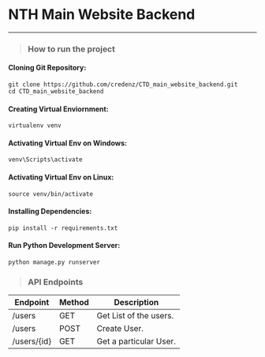 # NTH Main Website Backend

---

> ### **How to run the project**

#### Cloning Git Repository:
```
git clone https://github.com/credenz/CTD_main_website_backend.git
cd CTD_main_website_backend
```

#### Creating Virtual Enviornment:
```
virtualenv venv
```
#### Activating Virtual Env on Windows:
```
venv\Scripts\activate
```

#### Activating Virtual Env on Linux:
```
source venv/bin/activate
```

#### Installing Dependencies:
```
pip install -r requirements.txt
```
#### Run Python Development Server:
```
python manage.py runserver
```


> ### **API Endpoints**

| Endpoint    | Method      | Description |
| ----------- | ----------- | ----------- |
| /users      | GET         | Get List of the users. |
| /users      | POST        | Create User. |
| /users/{id}   | GET         | Get a particular User. |




